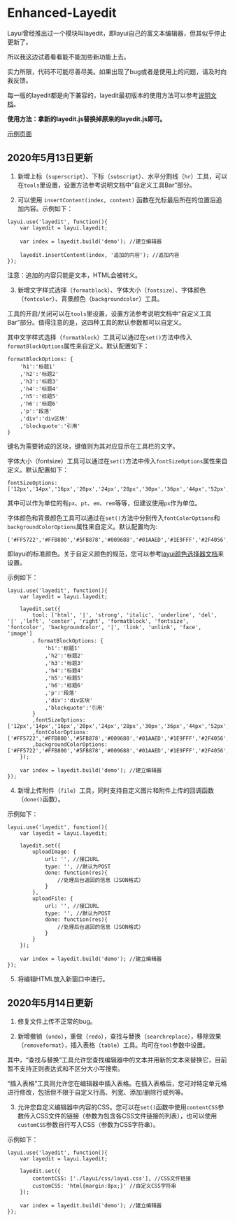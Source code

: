 # Enhanced-Layedit

Layui曾经推出过一个模块叫layedit，即layui自己的富文本编辑器，但其似乎停止更新了。

所以我这边试着看看能不能加些新功能上去。

实力所限，代码不可能尽善尽美。如果出现了bug或者是使用上的问题，请及时向我反馈。

每一版的layedit都是向下兼容的，layedit最初版本的使用方法可以参考[说明文档](https://www.layui.com/doc/modules/layedit.html)。

**使用方法：拿新的layedit.js替换掉原来的layedit.js即可。**

[示例页面](https://amperiawang.github.io/enhlayedit/)

## 2020年5月13日更新

1. 新增上标（`superscript`）、下标（`subscript`）、水平分割线（`hr`）工具，可以在`tools`里设置，设置方法参考说明文档中“自定义工具Bar”部分。

2. 可以使用 `insertContent(index, content)` 函数在光标最后所在的位置后追加内容。示例如下：

```
layui.use('layedit', function(){
    var layedit = layui.layedit;

	var index = layedit.build('demo'); //建立编辑器

	layedit.insertContent(index, '追加的内容'); //追加内容
});
```

注意：追加的内容只能是文本，HTML会被转义。

3. 新增文字样式选择（`formatblock`）、字体大小（`fontsize`）、字体颜色（`fontcolor`）、背景颜色（`backgroundcolor`）工具。

工具的开启/关闭可以在`tools`里设置，设置方法参考说明文档中“自定义工具Bar”部分。值得注意的是，这四种工具的默认参数都可以自定义。

其中文字样式选择（`formatblock`）工具可以通过在`set()`方法中传入`formatBlockOptions`属性来自定义。默认配置如下：

```
formatBlockOptions: {
	'h1':'标题1'
	,'h2':'标题2'
	,'h3':'标题3'
	,'h4':'标题4'
	,'h5':'标题5'
	,'h6':'标题6'
	,'p':'段落'
	,'div':'div区块'
	,'blockquote':'引用'
}
```

键名为需要转成的区块，键值则为其对应显示在工具栏的文字。

字体大小（fontsize）工具可以通过在`set()`方法中传入`fontSizeOptions`属性来自定义。默认配置如下：

```
fontSizeOptions: ['12px','14px','16px','20px','24px','28px','30px','36px','44px','52px','60px','66px']
```

其中可以作为单位的有`px`、`pt`、`em`、`rem`等等，但建议使用`px`作为单位。

字体颜色和背景颜色工具可以通过在`set()`方法中分别传入`fontColorOptions`和`backgroundColorOptions`属性来自定义。默认配置均为:

```
['#FF5722','#FFB800','#5FB878','#009688','#01AAED','#1E9FFF','#2F4056','#393D49']
```

即layui的标准颜色。关于自定义颜色的规范，您可以参考[layui颜色选择器文档](https://www.layui.com/doc/modules/colorpicker.html)来设置。

示例如下：

```
layui.use('layedit', function(){
	var layedit = layui.layedit;

	layedit.set({
		tool: ['html', '|', 'strong', 'italic', 'underline', 'del', '|' ,'left', 'center', 'right', 'formatblock', 'fontsize', 'fontcolor', 'backgroundcolor', '|', 'link', 'unlink', 'face', 'image']
		，formatBlockOptions: {
			'h1':'标题1'
			,'h2':'标题2'
			,'h3':'标题3'
			,'h4':'标题4'
			,'h5':'标题5'
			,'h6':'标题6'
			,'p':'段落'
			,'div':'div区块'
			,'blockquote':'引用'
		}
		,fontSizeOptions: ['12px','14px','16px','20px','24px','28px','30px','36px','44px','52px','60px','66px']
		,fontColorOptions: ['#FF5722','#FFB800','#5FB878','#009688','#01AAED','#1E9FFF','#2F4056','#393D49']
		,backgroundColorOptions: ['#FF5722','#FFB800','#5FB878','#009688','#01AAED','#1E9FFF','#2F4056','#393D49']
	});

	var index = layedit.build('demo'); //建立编辑器
});
```

4. 新增上传附件（`file`）工具，同时支持自定义图片和附件上传的回调函数（`done()`函数）。

示例如下：

```
layui.use('layedit', function(){
	var layedit = layui.layedit;

	layedit.set({
		uploadImage: {
			url: '', //接口URL
			type: '', //默认为POST
			done: function(res){
				//处理后台返回的信息（JSON格式）
			}
		},
		uploadFile: {
			url: '', //接口URL
			type: '', //默认为POST
			done: function(res){
				//处理后台返回的信息（JSON格式）
			}
		}
	});

	var index = layedit.build('demo'); //建立编辑器
});
```

5. 将编辑HTML放入新窗口中进行。

## 2020年5月14日更新

1. 修复文件上传不正常的bug。

2. 新增撤销（`undo`），重做（`redo`），查找与替换（`searchreplace`），移除效果（`removeformat`），插入表格（`table`）工具。均可在`tool`参数中设置。

其中，“查找与替换”工具允许您查找编辑器中的文本并用新的文本来替换它，目前暂不支持正则表达式和不区分大小写搜索。

“插入表格”工具则允许您在编辑器中插入表格。在插入表格后，您可对特定单元格进行修改，包括但不限于自定义行高、列宽、添加/删除行或列等。

3. 允许您自定义编辑器中内容的CSS。您可以在`set()`函数中使用`contentCSS`参数传入CSS文件的链接（参数为包含各CSS文件链接的列表），也可以使用`customCSS`参数自行写入CSS（参数为CSS字符串）。

示例如下：

```
layui.use('layedit', function(){
	var layedit = layui.layedit;

	layedit.set({
		contentCSS: ['./layui/css/layui.css'], //CSS文件链接
		customCSS: 'html{margin:8px;}' //自定义CSS字符串
	});

	var index = layedit.build('demo'); //建立编辑器
});
```